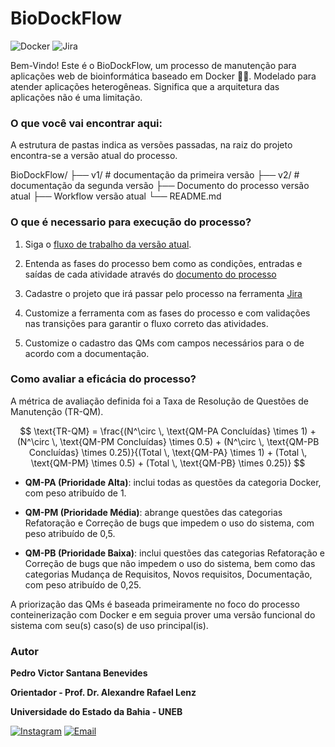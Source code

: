 # BioDockFlow

![Docker](https://img.shields.io/badge/Docker-619AFB?style=for-the-badge&logo=docker&logoColor=white) ![Jira](https://img.shields.io/badge/Jira-blue?style=for-the-badge&logo=jira&logoColor=white)

Bem-Vindo! Este é o BioDockFlow, um processo de manutenção para aplicações web de bioinformática baseado em Docker 🚀🐋.
Modelado para atender aplicações heterogêneas. Significa que a arquitetura das aplicações não é uma limitação.

### O que você vai encontrar aqui:
A estrutura de pastas indica as versões passadas, na raiz do projeto encontra-se a versão atual do processo.

BioDockFlow/
├── v1/ # documentação da primeira versão
├── v2/ # documentação da segunda versão
├── Documento do processo versão atual
├── Workflow versão atual
└── README.md


### O que é necessario para execução do processo?
1. Siga o [fluxo de trabalho da versão atual](BioDockFlow%20-%20WorkFlow%20-%20v3.png). 

2. Entenda as fases do processo bem como as condições, entradas e saídas de cada atividade através do [documento do processo](/BioDockFlow%20-%20Maintenance%20Process%20-%20v3.pdf)

3. Cadastre o projeto que irá passar pelo processo na ferramenta [Jira](https://www.atlassian.com/br/software/jira)

4. Customize a ferramenta com as fases do processo e com validações nas transições para garantir o fluxo correto das atividades.

5. Customize o cadastro das QMs com campos necessários para o de acordo com a documentação.


### Como avaliar a eficácia do processo?
A métrica de avaliação definida foi a Taxa de Resolução de Questões de Manutenção (TR-QM).

$$
\text{TR-QM} = \frac{(N^\circ \, \text{QM-PA Concluídas} \times 1) + (N^\circ \, \text{QM-PM Concluídas} \times 0.5) + (N^\circ \, \text{QM-PB Concluídas} \times 0.25)}{(Total \, \text{QM-PA} \times 1) + (Total \, \text{QM-PM} \times 0.5) + (Total \, \text{QM-PB} \times 0.25)}
$$

- **QM-PA (Prioridade Alta)**: inclui todas as questões da categoria Docker, com peso atribuído de 1.

- **QM-PM (Prioridade Média)**: abrange questões das categorias Refatoração e Correção de bugs que impedem o uso do sistema, com peso atribuído de 0,5.

- **QM-PB (Prioridade Baixa)**: inclui questões das categorias Refatoração e Correção de bugs que não impedem o uso do sistema, bem como das categorias Mudança de Requisitos, Novos requisitos, Documentação, com peso atribuído de 0,25.

A priorização das QMs é baseada primeiramente no foco do processo conteinerização com Docker e em seguia prover uma versão funcional do sistema com seu(s) caso(s) de uso principal(is).

### Autor
**Pedro Victor Santana Benevides**

**Orientador - Prof. Dr. Alexandre Rafael Lenz**

**Universidade do Estado da Bahia - UNEB**

[![Instagram](https://img.shields.io/badge/Instagram-E4405F?style=for-the-badge&logo=instagram&logoColor=white)](https://www.instagram.com/pedr.vtr/)   [![Email](https://img.shields.io/badge/Email-D14836?style=for-the-badge&logo=gmail&logoColor=white)](mailto:pvsbenevides197@gmail.com)

